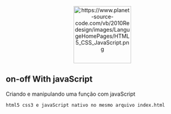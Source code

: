 <p align="center">
  <a href="https://www.w3schools.com/js/default.asp" target="_blank">
    <img alt="https://www.planet-source-code.com/vb/2010Redesign/images/LangugeHomePages/HTML5_CSS_JavaScript.png" width="auto" height="150px"/>
  </a>
</p>

## on-off With javaScript

Criando e manipulando uma função com javaScript

``` bash
html5 css3 e javaScript nativo no mesmo arquivo index.html
```

